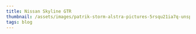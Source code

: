 ```yaml
---
title: Nissan Skyline GTR
thumbnail: /assets/images/patrik-storm-alstra-pictures-5rsqu21ia7q-unsplash.jpg
tags: blog
---
```

